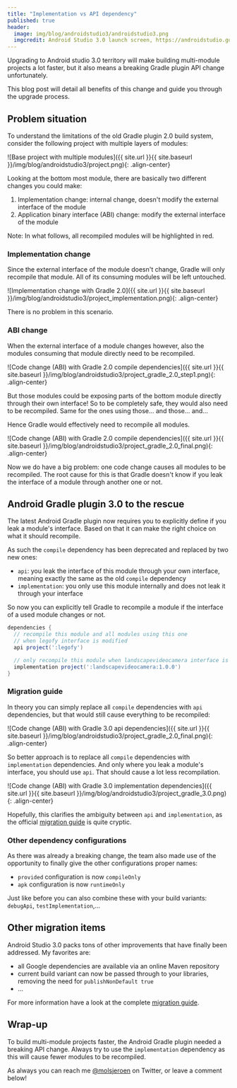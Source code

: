 ```yaml
---
title: "Implementation vs API dependency"
published: true
header:
  image: img/blog/androidstudio3/androidstudio3.png
  imgcredit: Android Studio 3.0 launch screen, https://androidstudio.googleblog.com/2017/05/android-studio-30-canary-1-sdk-updates.html, cropped
---
```

Upgrading to Android studio 3.0 territory will make building multi-module projects a lot faster, but it also means a breaking Gradle plugin API change unfortunately.

This blog post will detail all benefits of this change and guide you through the upgrade process.

## Problem situation
To understand the limitations of the old Gradle plugin 2.0 build system, consider the following project with multiple layers of modules:

![Base project with multiple modules]({{ site.url }}{{ site.baseurl }}/img/blog/androidstudio3/project.png){: .align-center}

Looking at the bottom most module, there are basically two different changes you could make:

1. Implementation change: internal change, doesn't modify the external interface of the module
2. Application binary interface (ABI) change: modify the external interface of the module

Note: In what follows, all recompiled modules will be highlighted in red.

### Implementation change
Since the external interface of the module doesn't change, Gradle will only recompile that module. All of its consuming modules will be left untouched.

![Implementation change with Gradle 2.0]({{ site.url }}{{ site.baseurl }}/img/blog/androidstudio3/project_implementation.png){: .align-center}

There is no problem in this scenario.

### ABI change
When the external interface of a module changes however, also the modules consuming that module directly need to be recompiled.

![Code change (ABI) with Gradle 2.0 compile dependencies]({{ site.url }}{{ site.baseurl }}/img/blog/androidstudio3/project_gradle_2.0_step1.png){: .align-center}

But those modules could be exposing parts of the bottom module directly through their own interface! So to be completely safe, they would also need to be recompiled. Same for the ones using those... and those... and...

Hence Gradle would effectively need to recompile all modules.

![Code change (ABI) with Gradle 2.0 compile dependencies]({{ site.url }}{{ site.baseurl }}/img/blog/androidstudio3/project_gradle_2.0_final.png){: .align-center}

Now we do have a big problem: one code change causes all modules to be recompiled. The root cause for this is that Gradle doesn't know if you leak the interface of a module through another one or not.

## Android Gradle plugin 3.0 to the rescue
The latest Android Gradle plugin now requires you to explicitly define if you leak a module's interface. Based on that it can make the right choice on what it should recompile.

As such the `compile` dependency has been deprecated and replaced by two new ones:

* `api`: you leak the interface of this module through your own interface, meaning exactly the same as the old `compile` dependency
* `implementation`: you only use this module internally and does not leak it through your interface

So now you can explicitly tell Gradle to recompile a module if the interface of a used module changes or not.

```groovy
dependencies {
  // recompile this module and all modules using this one
  // when legofy interface is modified
  api project(':legofy')

  // only recompile this module when landscapevideocamera interface is modified
  implementation project(':landscapevideocamera:1.0.0')
}
```

### Migration guide
In theory you can simply replace all `compile` dependencies with `api` dependencies, but that would still cause everything to be recompiled:

![Code change (ABI) with Gradle 3.0 api dependencies]({{ site.url }}{{ site.baseurl }}/img/blog/androidstudio3/project_gradle_2.0_final.png){: .align-center}

So better approach is to replace all `compile` dependencies with `implementation` dependencies. And only where you leak a module's interface, you should use `api`. That should cause a lot less recompilation.

![Code change (ABI) with Gradle 3.0 implementation dependencies]({{ site.url }}{{ site.baseurl }}/img/blog/androidstudio3/project_gradle_3.0.png){: .align-center}

Hopefully, this clarifies the ambiguity between `api` and `implementation`, as the official [migration guide](https://developer.android.com/studio/preview/features/new-android-plugin-migration.html#new_configurations) is quite cryptic.

### Other dependency configurations
As there was already a breaking change, the team also made use of the opportunity to finally give the other configurations proper names:

* `provided` configuration is now `compileOnly`
* `apk` configuration is now `runtimeOnly`

Just like before you can also combine these with your build variants: `debugApi`, `testImplementation`,...

## Other migration items
Android Studio 3.0 packs tons of other improvements that have finally been addressed. My favorites are:

* all Google dependencies are available via an online Maven repository
* current build variant can now be passed through to your libraries, removing the need for `publishNonDefault true`
* ...

For more information have a look at the complete [migration guide](https://developer.android.com/studio/preview/features/new-android-plugin-migration.html).

## Wrap-up
To build multi-module projects faster, the Android Gradle plugin needed a breaking API change. Always try to use the `implementation` dependency as this will cause fewer modules to be recompiled.

As always you can reach me [@molsjeroen](https://twitter.com/molsjeroen) on Twitter, or leave a comment below!
